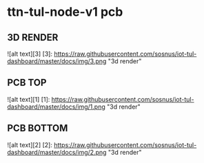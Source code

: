 # ttn-tul-node-v1 pcb <Name>

## 3D RENDER
![alt text][3]
[3]: https://raw.githubusercontent.com/sosnus/iot-tul-dashboard/master/docs/img/3.png "3d render"

## PCB TOP
![alt text][1]
[1]: https://raw.githubusercontent.com/sosnus/iot-tul-dashboard/master/docs/img/1.png "3d render"

## PCB BOTTOM 
![alt text][2]
[2]: https://raw.githubusercontent.com/sosnus/iot-tul-dashboard/master/docs/img/2.png "3d render"
